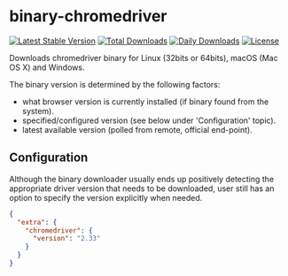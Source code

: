 # binary-chromedriver

[![Latest Stable Version](https://poser.pugx.org/webdriver-binary/binary-chromedriver/v/stable)](https://packagist.org/packages/webdriver-binary/binary-chromedriver)
[![Total Downloads](https://poser.pugx.org/webdriver-binary/binary-chromedriver/downloads)](https://packagist.org/packages/webdriver-binary/binary-chromedriver)
[![Daily Downloads](https://poser.pugx.org/webdriver-binary/binary-chromedriver/d/daily)](https://packagist.org/packages/webdriver-binary/binary-chromedriver)
[![License](https://poser.pugx.org/webdriver-binary/binary-chromedriver/license)](https://packagist.org/packages/webdriver-binary/binary-chromedriver)

Downloads chromedriver binary for Linux (32bits or 64bits), macOS (Mac OS X) and Windows.

The binary version is determined by the following factors:

* what browser version is currently installed (if binary found from the system).
* specified/configured version (see below under 'Configuration' topic).
* latest available version (polled from remote, official end-point).

## Configuration

Although the binary downloader usually ends up positively detecting the appropriate 
driver version that needs to be downloaded, user still has an option to specify the 
version explicitly when needed.

```json
{
  "extra": {
    "chromedriver": {
      "version": "2.33"
    }
  }
}
```

